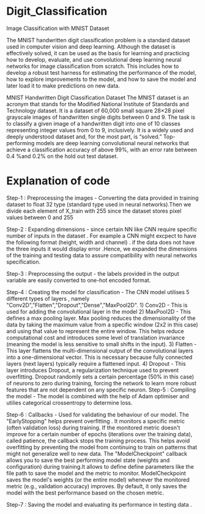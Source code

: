 # Digit_Classification
Image Classification with MNIST Dataset

The MNIST handwritten digit classification problem is a standard dataset used in computer vision and deep learning.
Although the dataset is effectively solved, it can be used as the basis for learning and practicing how to develop, evaluate, and use convolutional deep learning neural networks for image classification from scratch. This includes how to develop a robust test harness for estimating the performance of the model, how to explore improvements to the model, and how to save the model and later load it to make predictions on new data.

MNIST Handwritten Digit Classification Dataset The MNIST dataset is an acronym that stands for the Modified National Institute of Standards and Technology dataset.
It is a dataset of 60,000 small square 28×28 pixel grayscale images of handwritten single digits between 0 and 9.
The task is to classify a given image of a handwritten digit into one of 10 classes representing integer values from 0 to 9, inclusively.
It is a widely used and deeply understood dataset and, for the most part, is “solved.” Top-performing models are deep learning convolutional neural networks that achieve a classification accuracy of above 99%, with an error rate between 0.4 %and 0.2% on the hold out test dataset.

# Explanation of code

Step-1 : Preprocessing the images - Converting the data provided in training dataset to float 32 type (standard type used in neural networks).Then we divide each element of X_train with 255 since the dataset stores pixel values between 0 and 255 

Step-2 : Expanding dimensions - since certain NN like CNN require specific number of inputs in the dataset . For example a CNN might excpect to have the following format (height, width and channel) . if the data does not have the three inputs it would display error .Hence, we expanded the dimensions of the training and testing data to assure compatibility with neural networks specification. 

Step-3 : Preprocessing the output - the labels provided in the output variable are easily converted to one-hot encoded format.

Step-4 : Creating the model for classification - The CNN model utilises 5 different types of layers , namely "Conv2D","Flatten","Dropout","Dense","MaxPool2D". 
        1) Conv2D - This is used for adding the convolutional layer in the model 
        2) MaxPool2D - This defines a max pooling layer. Max pooling reduces the dimensionality of the data by taking the maximum value from a specific window (2x2            in this case) and using that value to represent the entire window. This helps reduce computational cost and introduces some level of translation                    invariance (meaning the model is less sensitive to small shifts in the input).
        3) Flatten - This layer flattens the multi-dimensional output of the convolutional layers into a one-dimensional vector. This is necessary because fully               connected layers (next layers) typically require a flattened input.
        4) Dropout - This layer introduces Dropout, a regularization technique used to prevent overfitting. Dropout randomly sets a certain percentage (50% in this            case) of neurons to zero during training, forcing the network to learn more robust features that are not dependent on any specific neuron.
Step-5 : Compiling the model -  The model is combined with the help of Adam optimiser and utilies categorical crossentropy to determine loss.

Step-6 : Callbacks - Used for validating the behaviour of our model. The "EarlyStopping" helps prevent overfitting . It monitors a specific metric (often validation loss) during training. If the monitored metric doesn't improve for a certain number of epochs (iterations over the training data), called patience, the callback stops the training process. This helps avoid overfitting by preventing the model from continuing to train on patterns that might not generalize well to new data. The "ModelCheckpoint" callback allows you to save the best performing model state (weights and configuration) during training.It allows to define define parameters like the file path to save the model and the metric to monitor. ModelCheckpoint saves the model's weights (or the entire model) whenever the monitored metric (e.g., validation accuracy) improves. By default, it only saves the model with the best performance based on the chosen metric.

Step-7 : Saving the model and evaluating its performance in testing data .

        
